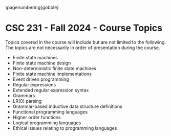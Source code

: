 \pagenumbering{gobble}

# CSC 231 - Fall 2024 - Course Topics

Topics covered in the course will include but are not limited to the following. The topics are not necessarily in order of presentation during the course.

* Finite state machines
* Finite state machine design
* Non-deterministic finite state machines
* Finite state machine implementations
* Event driven programming
* Regular expressions
* Extended regular expression syntax
* Grammars
* LR(0) parsing
* Grammar-based inductive data structure definitions
* Functional programming languages
* Higher order functions
* Logical programming languages
* Ethical issues relating to programming languages